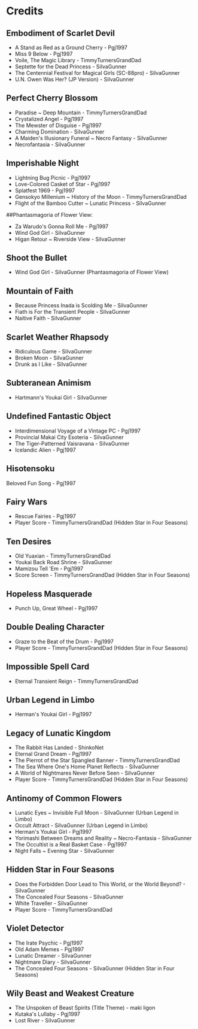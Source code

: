 # Credits

## Embodiment of Scarlet Devil
* A Stand as Red as a Ground Cherry - Pgj1997
* Miss 9 Below - Pgj1997
* Voile, The Magic Library - TimmyTurnersGrandDad
* Septette for the Dead Princess - SiIvaGunner
* The Centennial Festival for Magical Girls (SC-88pro) - SiIvaGunner
* U.N. Owen Was Her? (JP Version) - SiIvaGunner

## Perfect Cherry Blossom
* Paradise ~ Deep Mountain - TimmyTurnersGrandDad
* Crystalized Angel - Pgj1997
* The Mewster of Disguise - Pgj1997
* Charming Domination - SiIvaGunner
* A Maiden's Illusionary Funeral ~ Necro Fantasy - SiIvaGunner
* Necrofantasia - SiIvaGunner


## Imperishable Night
* Lightning Bug Picnic - Pgj1997
* Love-Colored Casket of Star - Pgj1997
* Splatfest 1969 - Pgj1997
* Gensokyo Millenium ~ History of the Moon - TimmyTurnersGrandDad
* Flight of the Bamboo Cutter ~ Lunatic Princess - SiIvaGunner

##Phantasmagoria of Flower View:
* Za Warudo's Gonna Roll Me - Pgj1997
* Wind God Girl - SiIvaGunner
* Higan Retour ~ Riverside View - SiIvaGunner

## Shoot the Bullet
* Wind God Girl - SiIvaGunner (Phantasmagoria of Flower View)

## Mountain of Faith
* Because Princess Inada is Scolding Me - SiIvaGunner
* Fiath is For the Transient People - SiIvaGunner
* Naitive Faith - SiIvaGunner

## Scarlet Weather Rhapsody
* Ridiculous Game - SiIvaGunner
* Broken Moon - SiIvaGunner
* Drunk as I Like - SiIvaGunner

## Subteranean Animism
* Hartmann's Youkai Girl - SiIvaGunner

## Undefined Fantastic Object
* Interdimensional Voyage of a Vintage PC - Pgj1997
* Provincial Makai City Esoteria - SiIvaGunner
* The Tiger-Patterned Vaisravana - SiIvaGunner
* Icelandic Alien - Pgj1997

## Hisotensoku
Beloved Fun Song - Pgj1997

## Fairy Wars
* Rescue Fairies - Pgj1997
* Player Score - TimmyTurnersGrandDad (Hidden Star in Four Seasons)

## Ten Desires
* Old Yuaxian - TimmyTurnersGrandDad
* Youkai Back Road Shrine - SiIvaGunner
* Mamizou Tell 'Em - Pgj1997
* Score Screen - TimmyTurnersGrandDad (Hidden Star in Four Seasons)

## Hopeless Masquerade
* Punch Up, Great Wheel - Pgj1997

## Double Dealing Character
* Graze to the Beat of the Drum - Pgj1997
* Player Score - TimmyTurnersGrandDad (Hidden Star in Four Seasons)

## Impossible Spell Card
* Eternal Transient Reign - TimmyTurnersGrandDad

## Urban Legend in Limbo
* Herman's Youkai Girl - Pgj1997

## Legacy of Lunatic Kingdom
* The Rabbit Has Landed - ShinkoNet
* Eternal Grand Dream - Pgj1997
* The Pierrot of the Star Spangled Banner - TimmyTurnersGrandDad
* The Sea Where One's Home Planet Reflects - SiIvaGunner
* A World of Nightmares Never Before Seen - SiIvaGunner
* Player Score - TimmyTurnersGrandDad (Hidden Star in Four Seasons)

## Antinomy of Common Flowers
* Lunatic Eyes ~ Invisible Full Moon - SiIvaGunner (Urban Legend in Limbo)
* Occult Attract - SiIvaGunner (Urban Legend in Limbo)
* Herman's Youkai Girl - Pgj1997
* Yorimashi Between Dreams and Reality ~ Necro-Fantasia - SiIvaGunner
* The Occultist is a Real Basket Case - Pgj1997
* Night Falls ~ Evening Star - SiIvaGunner

## Hidden Star in Four Seasons
* Does the Forbidden Door Lead to This World, or the World Beyond? - SiIvaGunner
* The Concealed Four Seasons - SiIvaGunner
* White Traveller - SiIvaGunner
* Player Score - TimmyTurnersGrandDad

## Violet Detector
* The Irate Psychic - Pgj1997
* Old Adam Memes - Pgj1997
* Lunatic Dreamer - SiIvaGunner
* Nightmare Diary - SiIvaGunner
* The Concealed Four Seasons - SiIvaGunner (Hidden Star in Four Seasons)

## Wily Beast and Weakest Creature
* The Unspoken of Beast Spirits (Title Theme) - maki ligon
* Kutaka's Lullaby - Pgj1997
* Lost River - SiIvaGunner
